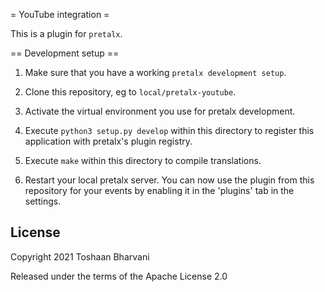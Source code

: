 = YouTube integration =

This is a plugin for `pretalx`.

== Development setup ==

1. Make sure that you have a working `pretalx development setup`.

2. Clone this repository, eg to ``local/pretalx-youtube``.

3. Activate the virtual environment you use for pretalx development.

4. Execute ``python3 setup.py develop`` within this directory to register this application with pretalx's plugin registry.

5. Execute ``make`` within this directory to compile translations.

6. Restart your local pretalx server. You can now use the plugin from this repository for your events by enabling it in
   the 'plugins' tab in the settings.


License
-------

Copyright 2021 Toshaan Bharvani

Released under the terms of the Apache License 2.0
